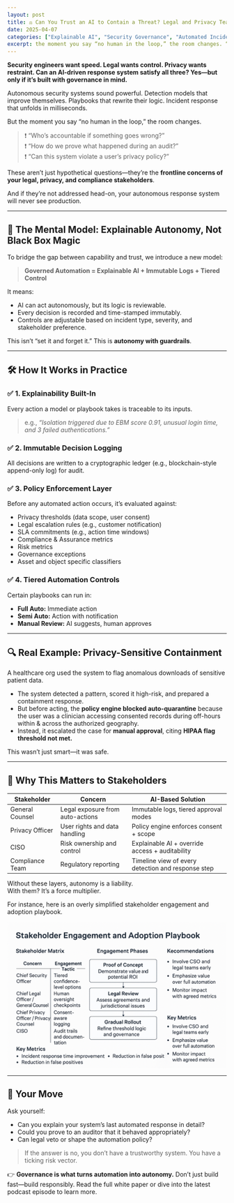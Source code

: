 ```yaml
---
layout: post
title: ⚖️ Can You Trust an AI to Contain a Threat? Legal and Privacy Teams Say Maybe
date: 2025-04-07
categories: ["Explainable AI", "Security Governance", "Automated Incident Response", "AI and Privacy", "Legal Compliance in Security", "Tiered Automation", "Immutable Audit Logging", "SOAR Governance", "Trustworthy Automation", "AI Risk Management"]
excerpt: the moment you say “no human in the loop,” the room changes. “Who’s accountable if something goes wrong?” “How do we prove what happened during an audit?” “Can this system violate a user’s privacy policy?” These aren’t just hypothetical questions—they’re the frontline concerns of your legal, privacy, and compliance stakeholders. And if they’re not addressed head-on, your autonomous response system will never see production.
---
```


**Security engineers want speed. Legal wants control. Privacy wants restraint. Can an AI-driven response system satisfy all three? Yes—but only if it’s built with governance in mind.**

Autonomous security systems sound powerful. Detection models that improve themselves. Playbooks that rewrite their logic. Incident response that unfolds in milliseconds.

But the moment you say “no human in the loop,” the room changes.

> ❗ “Who’s accountable if something goes wrong?”  
> ❗ “How do we prove what happened during an audit?”  
> ❗ “Can this system violate a user’s privacy policy?”

These aren’t just hypothetical questions—they’re the **frontline concerns of your legal, privacy, and compliance stakeholders**.

And if they’re not addressed head-on, your autonomous response system will never see production.

---

## 🧠 The Mental Model: Explainable Autonomy, Not Black Box Magic

To bridge the gap between capability and trust, we introduce a new model:

> **Governed Automation = Explainable AI + Immutable Logs + Tiered Control**

It means:
- AI can act autonomously, but its logic is reviewable.
- Every decision is recorded and time-stamped immutably.
- Controls are adjustable based on incident type, severity, and stakeholder preference.

This isn’t “set it and forget it.” This is **autonomy with guardrails**.

---

## 🛠️ How It Works in Practice

### ✅ 1. Explainability Built-In  
Every action a model or playbook takes is traceable to its inputs.  
> e.g., *“Isolation triggered due to EBM score 0.91, unusual login time, and 3 failed authentications.”*

### ✅ 2. Immutable Decision Logging  
All decisions are written to a cryptographic ledger (e.g., blockchain-style append-only log) for audit.

### ✅ 3. Policy Enforcement Layer  
Before any automated action occurs, it’s evaluated against:
- Privacy thresholds (data scope, user consent)
- Legal escalation rules (e.g., customer notification)
- SLA commitments (e.g., action time windows)
- Compliance & Assurance metrics
- Risk metrics
- Governance exceptions
- Asset and object specific classifiers

### ✅ 4. Tiered Automation Controls  
Certain playbooks can run in:
- **Full Auto:** Immediate action
- **Semi Auto:** Action with notification
- **Manual Review:** AI suggests, human approves

---

## 🔍 Real Example: Privacy-Sensitive Containment

A healthcare org used the system to flag anomalous downloads of sensitive patient data.

- The system detected a pattern, scored it high-risk, and prepared a containment response.
- But before acting, the **policy engine blocked auto-quarantine** because the user was a clinician accessing consented records during off-hours within & across the authorized geography.
- Instead, it escalated the case for **manual approval**, citing **HIPAA flag threshold not met.**

This wasn’t just smart—it was safe.

---

## 🧩 Why This Matters to Stakeholders

| Stakeholder     | Concern                               | AI-Based Solution                                  |
|------------------|----------------------------------------|----------------------------------------------------|
| General Counsel  | Legal exposure from auto-actions      | Immutable logs, tiered approval modes              |
| Privacy Officer  | User rights and data handling         | Policy engine enforces consent + scope             |
| CISO             | Risk ownership and control            | Explainable AI + override access + auditability    |
| Compliance Team  | Regulatory reporting                  | Timeline view of every detection and response step |

Without these layers, autonomy is a liability.  
With them? It’s a force multiplier.

For instance, here is an overly simplified stakeholder engagement and adoption playbook.  

![](/images/16.png)

---

## 🎯 Your Move

Ask yourself:
- Can you explain your system’s last automated response in detail?
- Could you prove to an auditor that it behaved appropriately?
- Can legal veto or shape the automation policy?

> If the answer is no, you don’t have a trustworthy system. You have a ticking risk vector.

👉 **Governance is what turns automation into autonomy.** Don’t just build fast—build responsibly. Read the full white paper or dive into the latest podcast episode to learn more.